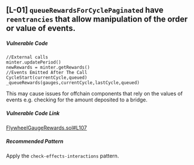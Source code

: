 ## [L-01] ```queueRewardsForCyclePaginated``` have  ```reentrancies``` that allow manipulation of the order or value of events.
##### Vulnerable Code 
``` solidity 
//External calls
minter.updatePeriod()
newRewards = minter.getRewards()
//Events Emitted After The Call
CycleStart(currentCycle,queued)
_queueRewards(gauges,currentCycle,lastCycle,queued)
```
This may cause issues for offchain components that rely on the values of events e.g. checking for the amount deposited to a bridge.
##### Vulnerable Code Link 
[FlywheelGaugeRewards.sol#L107](https://github.com/code-423n4/2023-05-maia/blob/54a45beb1428d85999da3f721f923cbf36ee3d35/src/rewards/rewards/FlywheelGaugeRewards.sol#L107)
##### Recommended Pattern 
Apply the ```check-effects-interactions``` pattern.

